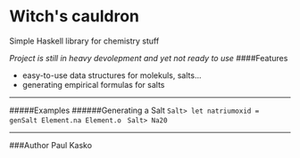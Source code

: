 Witch's cauldron
===============

Simple Haskell library for chemistry stuff

*Project is still in heavy devolepment and yet not ready to use*
####Features
- easy-to-use data structures for molekuls, salts...
- generating empirical formulas for salts
-----
#####Examples
######Generating a Salt
` Salt> let natriumoxid = genSalt Element.na Element.o `
` Salt> Na20`

-----
###Author
Paul Kasko 
